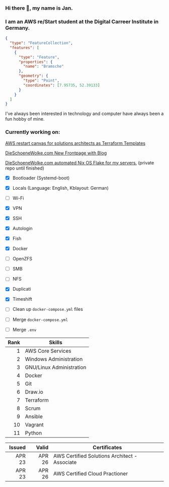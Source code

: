 ### Hi there 👋, my name is Jan.
### I am an AWS re/Start student at the Digital Carreer Institute in Germany.

```geojson
{
  "type": "FeatureCollection",
  "features": [
    {
      "type": "Feature",
      "properties": {
        "name": "Bramsche"
      },
      "geometry": {
        "type": "Point",
        "coordinates": [7.95735, 52.39133]
      }
    }
  ]
}

```


I've always been interested in technology and computer have always been a fun hobby of mine. 

### Currently working on:
[AWS restart canvas for solutions architects as Terraform Templates](https://github.com/DieSchoeneWolke/terraform-training)

[DieSchoeneWolke.com New Frontpage with Blog](https://github.com/DieSchoeneWolke/DieSchoeneWolkeBlog)

[DieSchoeneWolke.com automated Nix OS Flake for my servers.](https://github.com/DieSchoeneWolke/DieSchoeneWolkeNIXOS) (private repo until finished)
- [X] Bootloader (Systemd-boot)
- [X] Locals (Language: English, Kblayout: German) 
- [ ] Wi-Fi
- [X] VPN
- [X] SSH
- [X] Autologin
- [X] Fish
- [X] Docker
- [ ] OpenZFS
- [ ] SMB
- [ ] NFS
- [X] Duplicati
- [X] Timeshift
- [ ] Clean up `docker-compose.yml` files
- [ ] Merge `docker-compose.yml`
- [ ] Merge `.env`



| Rank | Skills                     |
|-----:|----------------------------|
|     1| AWS Core Services          |
|     2| Windows Administration     |
|     3| GNU/Linux Administration   |
|     4| Docker                     |
|     5| Git                        |
|     6| Draw.io                    |
|     7| Terraform                  |
|     8| Scrum                      |
|     9| Ansible                    |
|    10| Vagrant                    |
|    11| Python                     |



| Issued    |  Valid| Certificates                                        |
|----------:|------:|-----------------------------------------------------|
|     APR 23| APR 26| AWS Certified Solutions Architect - Associate       | 
|     APR 23| APR 26| AWS Certified Cloud Practioner                      |
